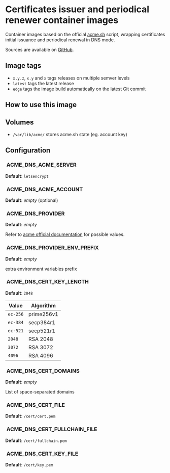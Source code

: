 # Certificates issuer and periodical renewer container images

Container images based on the official [acme.sh](https://github.com/acmesh-official/acme.sh) script, wrapping certificates initial issuance and periodical renewal in DNS mode.

Sources are available on [GitHub](https://github.com/anthochamp/container-acme-dns).

## Image tags

- `x.y.z`, `x.y` and `x` tags releases on multiple semver levels
- `latest` tags the latest release
- `edge` tags the image build automatically on the latest Git commit

## How to use this image

## Volumes

- `/var/lib/acme/` stores acme.sh state (eg. account key)

## Configuration

###  ACME_DNS_ACME_SERVER

**Default**: `letsencrypt`

###  ACME_DNS_ACME_ACCOUNT

**Default**: *empty* (optional)

###  ACME_DNS_PROVIDER

**Default**: *empty*

Refer to [acme official documentation](https://github.com/acmesh-official/acme.sh/wiki/dnsapi) for possible values.

###  ACME_DNS_PROVIDER_ENV_PREFIX

**Default**: *empty*

extra environment variables prefix

###  ACME_DNS_CERT_KEY_LENGTH

**Default**: `2048`

| Value | Algorithm |
| - | - |
| `ec-256` | prime256v1 |
| `ec-384` | secp384r1 |
| `ec-521` | secp521r1 |
| `2048` | RSA 2048 |
| `3072` | RSA 3072 |
| `4096` | RSA 4096 |

###  ACME_DNS_CERT_DOMAINS

**Default**: *empty*

List of space-separated domains

###  ACME_DNS_CERT_FILE

**Default**: `/cert/cert.pem`

###  ACME_DNS_CERT_FULLCHAIN_FILE

**Default**: `/cert/fullchain.pem`

###  ACME_DNS_CERT_KEY_FILE

**Default**: `/cert/key.pem`
